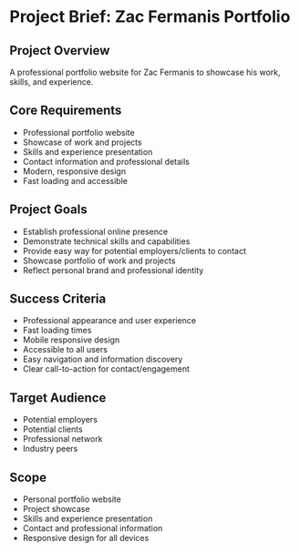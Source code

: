 # Project Brief: Zac Fermanis Portfolio

## Project Overview
A professional portfolio website for Zac Fermanis to showcase his work, skills, and experience.

## Core Requirements
- Professional portfolio website
- Showcase of work and projects
- Skills and experience presentation
- Contact information and professional details
- Modern, responsive design
- Fast loading and accessible

## Project Goals
- Establish professional online presence
- Demonstrate technical skills and capabilities
- Provide easy way for potential employers/clients to contact
- Showcase portfolio of work and projects
- Reflect personal brand and professional identity

## Success Criteria
- Professional appearance and user experience
- Fast loading times
- Mobile responsive design
- Accessible to all users
- Easy navigation and information discovery
- Clear call-to-action for contact/engagement

## Target Audience
- Potential employers
- Potential clients
- Professional network
- Industry peers

## Scope
- Personal portfolio website
- Project showcase
- Skills and experience presentation
- Contact and professional information
- Responsive design for all devices 